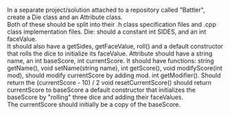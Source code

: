 In a separate project/solution attached to a repository called "Battler", create a Die class and an Attribute class.  
Both of these should be split into their .h class specification files and .cpp class implementation files.
Die:  should a constant int SIDES, and an int faceValue.  
It should also have a getSides, getFaceValue, roll() and a default constructor that rolls the dice to initialize its faceValue.
Attribute should have a string name, an int baseScore, int currentScore. 
It should have functions:
string getName(),
void setName(string name),
int getScore(),
void modifyScore(int mod),  should modify currentScore by adding mod.
int getModifier().  Should return the (currentScore - 10) / 2
void resetCurrentScore()   should return currentScore to baseScore
a default constructor that initializes the baseScore by "rolling" three dice and adding their faceValues.  
The currentScore should initially be a copy of the baseScore.  



